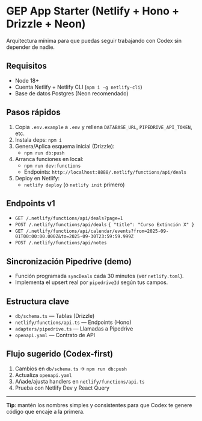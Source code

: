 # GEP App Starter (Netlify + Hono + Drizzle + Neon)

Arquitectura mínima para que puedas seguir trabajando con Codex sin depender de nadie.

## Requisitos
- Node 18+
- Cuenta Netlify + Netlify CLI (`npm i -g netlify-cli`)
- Base de datos Postgres (Neon recomendado)

## Pasos rápidos
1. Copia `.env.example` a `.env` y rellena `DATABASE_URL`, `PIPEDRIVE_API_TOKEN`, etc.
2. Instala deps: `npm i`
3. Genera/Aplica esquema inicial (Drizzle):
   - `npm run db:push`
4. Arranca funciones en local:
   - `npm run dev:functions`
   - Endpoints: `http://localhost:8888/.netlify/functions/api/deals`
5. Deploy en Netlify:
   - `netlify deploy` (o `netlify init` primero)

## Endpoints v1
- `GET /.netlify/functions/api/deals?page=1`
- `POST /.netlify/functions/api/deals` `{ "title": "Curso Extinción X" }`
- `GET /.netlify/functions/api/calendar/events?from=2025-09-01T00:00:00.000Z&to=2025-09-30T23:59:59.999Z`
- `POST /.netlify/functions/api/notes`

## Sincronización Pipedrive (demo)
- Función programada `syncDeals` cada 30 minutos (ver `netlify.toml`).
- Implementa el upsert real por `pipedriveId` según tus campos.

## Estructura clave
- `db/schema.ts` — Tablas (Drizzle)
- `netlify/functions/api.ts` — Endpoints (Hono)
- `adapters/pipedrive.ts` — Llamadas a Pipedrive
- `openapi.yaml` — Contrato de API

## Flujo sugerido (Codex-first)
1. Cambios en `db/schema.ts` → `npm run db:push`
2. Actualiza `openapi.yaml`
3. Añade/ajusta handlers en `netlify/functions/api.ts`
4. Prueba con Netlify Dev y React Query

---

**Tip**: mantén los nombres simples y consistentes para que Codex te genere código que encaje a la primera.
